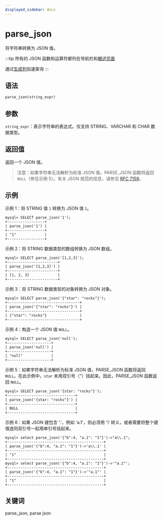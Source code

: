 ```yaml
---
displayed_sidebar: docs
---
```


# parse_json

将字符串转换为 JSON 值。

:::tip
所有的 JSON 函数和运算符都列在导航栏和[概述页面](../overview-of-json-functions-and-operators.md)

通过[生成列](../../../sql-statements/generated_columns.md)加速查询
:::

## 语法

```Haskell
parse_json(string_expr)
```

## 参数

`string_expr`：表示字符串的表达式。仅支持 STRING、VARCHAR 和 CHAR 数据类型。

## 返回值

返回一个 JSON 值。

> 注意：如果字符串无法解析为标准 JSON 值，PARSE_JSON 函数将返回 `NULL`（参见示例 5）。有关 JSON 规范的信息，请参见 [RFC 7159](https://tools.ietf.org/html/rfc7159?spm=a2c63.p38356.0.0.14d26b9fcp7fcf#page-4)。

## 示例

示例 1：将 STRING 值 `1` 转换为 JSON 值 `1`。

```plaintext
mysql> SELECT parse_json('1');
+-----------------+
| parse_json('1') |
+-----------------+
| "1"             |
+-----------------+
```

示例 2：将 STRING 数据类型的数组转换为 JSON 数组。

```plaintext
mysql> SELECT parse_json('[1,2,3]');
+-----------------------+
| parse_json('[1,2,3]') |
+-----------------------+
| [1, 2, 3]             |
+-----------------------+ 
```

示例 3：将 STRING 数据类型的对象转换为 JSON 对象。

```plaintext
mysql> SELECT parse_json('{"star": "rocks"}');
+---------------------------------+
| parse_json('{"star": "rocks"}') |
+---------------------------------+
| {"star": "rocks"}               |
+---------------------------------+
```

示例 4：构造一个 JSON 值 `NULL`。

```plaintext
mysql> SELECT parse_json('null');
+--------------------+
| parse_json('null') |
+--------------------+
| "null"             |
+--------------------+
```

示例 5：如果字符串无法解析为标准 JSON 值，PARSE_JSON 函数将返回 `NULL`。在此示例中，`star` 未用双引号（"）括起来。因此，PARSE_JSON 函数返回 `NULL`。

```plaintext
mysql> SELECT parse_json('{star: "rocks"}');
+-------------------------------+
| parse_json('{star: "rocks"}') |
+-------------------------------+
| NULL                          |
+-------------------------------+
```

示例 6：如果 JSON 键包含 '.'，例如 'a.1'，则必须用 '\\' 转义，或者需要将整个键值连同双引号一起用单引号括起来。

```plaintext
mysql> select parse_json('{"b":4, "a.1": "1"}')->"a\\.1";
+--------------------------------------------+
| parse_json('{"b":4, "a.1": "1"}')->'a\\.1' |
+--------------------------------------------+
| "1"                                        |
+--------------------------------------------+
mysql> select parse_json('{"b":4, "a.1": "1"}')->'"a.1"';
+--------------------------------------------+
| parse_json('{"b":4, "a.1": "1"}')->'"a.1"' |
+--------------------------------------------+
| "1"                                        |
+--------------------------------------------+
```

## 关键词

parse_json, parse json